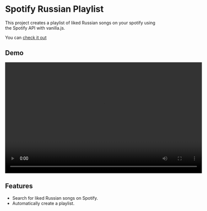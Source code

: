 # Spotify Russian Playlist

This project creates a playlist of liked Russian songs on your spotify using the Spotify API with vanilla.js.

You can [check it out](https://azizhankaya.github.io/spotify-russian-playlist/)

## Demo

<video width="640" height="360" controls>
  <source src="https://azizhankaya.github.io/spotify-russian-playlist/demo.webm" type="video/webm">
  Your browser does not support the video tag.
</video>

## Features

- Search for liked Russian songs on Spotify.
- Automatically create a playlist.
